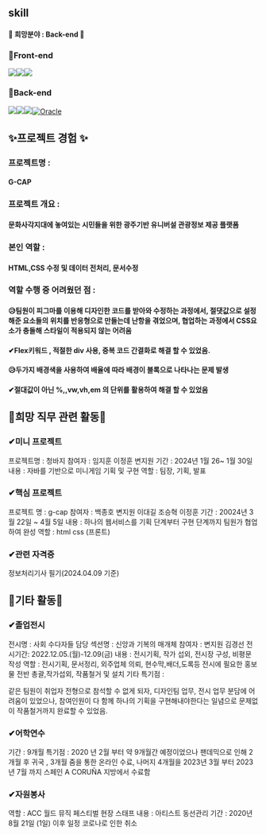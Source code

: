## skill
#### 💖 희망분야 : Back-end 💖
### 🎁Front-end 
<img src="https://img.shields.io/badge/javascript-F7DF1E?style=for-the-badge&logo=javascript&logoColor=black"/><img src="https://img.shields.io/badge/html-E34F26?style=for-the-badge&logo=html5&logoColor=white"><img src="https://img.shields.io/badge/css-1572B6?style=for-the-badge&logo=css3&logoColor=white">
### 🎁Back-end
<img src="https://img.shields.io/badge/java-007396?style=for-the-badge&logo=OpenJDK&logoColor=white"><img src="https://img.shields.io/badge/Python-3776AB?style=for-the-badge&logo=Python&logoColor=white"><img src="https://img.shields.io/badge/Spring-6DB33F?style=for-the-badge&logo=Spring&logoColor=white">[![Oracle](https://img.shields.io/badge/Oracle-F80000?style=for-the-badge&logo=oracle&logoColor=white)](https://www.oracle.com/)

## ✨프로젝트 경험 ✨

### 프로젝트명 :
#### G-CAP
### 프로젝트 개요 :
#### 문화사각지대에 놓여있는 시민들을 위한 광주기반 유니버설 관광정보 제공 플랫폼 
### 본인 역할 :
#### HTML,CSS 수정 및 데이터 전처리, 문서수정
### 역할 수행 중 어려웠던 점 :
#### 😥팀원이 피그마를 이용해 디자인한 코드를 받아와 수정하는 과정에서, 절댓값으로 설정해준 요소들의 위치를 반응형으로 만들는데 난항을 겪었으며, 협업하는 과정에서 CSS요소가 충돌해 스타일이 적용되지 않는 어려움
#### ✔Flex키워드 , 적절한 div 사용, 중복 코드 간결화로 해결 할 수 있었음.
#### 😥두가지 배경색을 사용하여 배율에 따라 배경이 블록으로 나타나는 문제 발생 
#### ✔절대값이 아닌 %,,vw,vh,em 의 단위를 활용하여 해결 할 수 있었음 



## 🌹희망 직무 관련 활동🌹

### ✔미니 프로젝트 
프로젝트명 : 청바지 
참여자 :  임지훈 이정훈 변지원 
기간 : 2024년 1월 26~ 1월 30일 
 내용 : 자바를 기반으로 미니게임 기획 및 구현 
 역할 : 팀장, 기획, 발표 
### ✔핵심 프로젝트 
프로젝트 명 : g-cap
참여자 : 백종호 변지원 이대길 조승혁 이정훈 
기간 : 20024년 3월 22일 ~ 4월 5일
내용 : 하나의 웹서비스를 기획 단계부터 구현 단계까지 팀원가 협업하여 완성 
역할 : html css (프론트)

### ✔관련 자격증 
정보처리기사 필기(2024.04.09 기준) 

##  🌹기타 활동🌹

### ✔졸업전시 
전시명 : 
사회 수다자들 
담당 섹션명 : 
신앙과 기복의 매개체 
참여자 : 변지원 김경선 
전시기간: 2022.12.05.(월)-12.09(금) 
내용 : 전시기획, 작가 섭외, 전시장 구성, 비평문 작성 
역할 : 전시기획, 문서정리, 외주업체 의뢰, 현수막,배더,도록등 전시에 필요한 홍보물 전반 총괄,작가섭외, 작품철거 및 설치 
기타 특기점 :

같은 팀원이 취업자 전형으로 참석할 수 없게 되자, 디자인팀 업무,  전시 업무 분담에 어려움이 있었으나, 참여인원이 다 함께 하나의 기획을 구현해내야한다는 일념으로 문제없이 작품철거까지 완료할 수 있었음. 
### ✔어학연수 
기간 : 9개월 
특기점 :  2020 년 2월 부터 약 9개월간 예정이었으나 팬데믹으로 인해 2개월 후 귀국 , 3개월 줌을 통한 온라인 수료, 나머지 4개월을 2023년 3월 부터 2023년 7월 까지 스페인 A CORUÑA 지방에서 수료함 

### ✔자원봉사 
역할 : ACC 월드 뮤직 페스티벌 현장 스태프 
내용 : 아티스트 동선관리 
기간 : 2020년 8월 21일 (1일) 이후 일정 코로나로 인한 취소 
